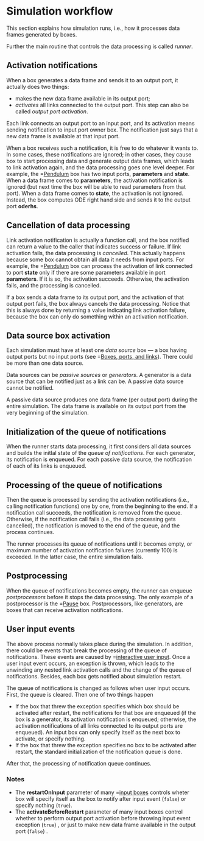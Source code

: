 # Simulation workflow
This section explains how simulation runs, i.e., how it processes data frames generated by boxes.

Further the main routine that controls the data processing is called _runner_.

## Activation notifications

When a box generates a data frame and sends it to an output port, it actually does two things:
* makes the new data frame available in its output port;
* _activates_ all links connected to the output port. This step can also be called _output port activation_.

Each link connects an output port to an input port, and its activation means sending notification to input port owner box.
The notification just says that a new data frame is available at that input port.

When a box receives such a notification, it is free to do whatever it wants to. In some cases, these notifications are ignored;
in other cases, they cause box to start processing data and generate output data frames, which leads to link activation again,
and the data processing goes one level deeper.
For example, the =[Pendulum](/doc#box/Pendulum) box has two input ports, **parameters** and **state**. When a data frame comes
to **parameters**, the activation notification is ignored (but next time the box will be able to read parameters from that port).
When a data frame comes to **state**, the activation is not ignored. Instead, the box computes ODE right hand side and sends it
to the output port **oderhs**.

## Cancellation of data processing

Link activation notification is actually a function call, and the box notified can return a value to the caller that indicates
success or failure. If link activation fails, the data processing is _cancelled_. This actually happens because some box cannot
obtain all data it needs from input ports. For example, the =[Pendulum](/doc#box/Pendulum) box can process the activation of link
connected to port **state** only if there are some parameters available in port **parameters**. If it is so, the activation
succeeds. Otherwise, the activation fails, and the processing is cancelled.

If a box sends a data frame to its output port, and the activation of that output port fails, the box always cancels
the data processing. Notice that this is always done by returning a value indicating link activation failure, because the
box can only do something within an activation notification.

## Data source box activation

Each simulation must have at least one _data source_ box &mdash; a box having output ports but no input ports
(see =[Boxes, ports, and links](/doc#page/general-items)). There could be more than one data source.

Data sources can be _passive sources_ or _generators_. A generator is a data source that can be notified just as a link can be.
A passive data source cannot be notified.

A passive data source produces one data frame (per output port) during the entire simulation.
The data frame is available on its output port from the very beginning of the simulation.

## Initialization of the queue of notifications

When the runner starts data processing, it first considers all data sources and builds the initlal state of the _queue of notifications_.
For each generator, its notification is enqueued. For each passive data source, the notification of each of its links is enqueued.

## Processing of the queue of notifications

Then the queue is processed by sending the activation notifications (i.e., calling notification functions) one by one,
from the beginning to the end. If a notification call succeeds, the notification is removed from the queue. Otherwise,
if the notification call fails (i.e., the data processing gets cancelled),
the notification is moved to the end of the queue, and the process continues.

The runner processes its queue of notifications until it becomes empty, or maximum number of activation notification failures
(currently 100) is exceeded. In the latter case, the entire simulation fails.

## Postprocessing

When the queue of notifications becomes empty, the runner can enqueue _postprocessors_ before it stops the data processing.
The only example of a postprocessor is the =[Pause](/doc#box/Pause) box. Postprocessors, like generators, are boxes that
can receive activation notifications.

## User input events

The above process normally takes place during the simulation. In addition, there could be events that break the processing
of the queue of notifications. These events are caused by =[interactive user input](/doc#page/general-interactive-input).
Once a user input event occurs, an exception is thrown, which leads to the unwinding any nested link activation calls and
the change of the queue of notifications. Besides, each box gets notified about simulation restart.

The queue of notifications is changed as follows when user input occurs. First, the queue is cleared. Then one of two things
happen
* If the box that threw the exception specifies which box should be activated after restart,
  the notifications for that box are enqueued (if the box is a generator, its activation notification is enqueued; otherwise,
  the activation notifications of all links connected to its output ports are enqueued). An input box can only specify
  itself as the next box to activate, or specify nothing.
* If the box that threw the exception specifies no box to be activated after restart,
  the standard initialization of the notification queue is done.

After that, the processing of notification queue continues.

### Notes
* The **restartOnInput** parameter of many =[input boxes](/doc#page/general-interactive-input) controls wheter box will specify itself as
  the box to notify after input event (```false```) or specify nothing (```true```).
* The **activateBeforeRestart** parameter of many input boxes control whether to perform output port activation before throwing
  input event exception (```true```) , or just to make new data frame available in the output port (```false```) .
